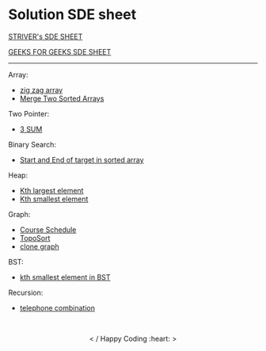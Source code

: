 <h1> Solution SDE sheet </h1>

 [STRIVER's SDE SHEET](https://docs.google.com/document/d/1SM92efk8oDl8nyVw8NHPnbGexTS9W-1gmTEYfEurLWQ/edit) 
 
 [GEEKS FOR GEEKS SDE SHEET](https://www.geeksforgeeks.org/must-do-coding-questions-for-companies-like-amazon-microsoft-adobe/) 
<hr>
<!-- total solution count = 153 -->
Array:
<br>

- [zig zag array](https://github.com/saket349/SDE/blob/main/Day1_array/zig%20zag%20array.md)
- [Merge Two Sorted Arrays](https://github.com/saket349/SDE/tree/main/Day1_array/merge%20two%20sorted%20arrays)

Two Pointer:

- [3 SUM](https://github.com/saket349/SDE/blob/a5d74a65327bd9a3274794e81e3891d3c411c58b/TwoPointer/3sum.md)

Binary Search:

- [Start and End of target in sorted array](https://github.com/saket349/SDE/blob/main/divideNconqure/First%20and%20Last%20of%20element%20in%20Sorted%20Array.md)

Heap:

- [Kth largest element](https://github.com/saket349/SDE/blob/main/heap/kth%20largest%20element.md)
- [Kth smallest element](https://github.com/saket349/SDE/blob/main/heap/kth%20smallest%20element.cpp)

Graph:

- [Course Schedule](https://github.com/saket349/SDE/blob/main/Graph/Course%20Schedule%20using%20TopoSort.md)
- [TopoSort](https://github.com/saket349/SDE/blob/main/Graph/topoSortAlgo.md)
- [clone graph](https://github.com/saket349/SDE/blob/main/Graph/clone%20graph%20%20dfs.cpp)

BST:

- [kth smallest element in BST](https://github.com/saket349/SDE/blob/main/BST/Kth%20smallest%20element%20in%20BST.md)

Recursion:

- [telephone combination](https://github.com/saket349/SDE/blob/main/recursion/telephone%20combination.md)

<br>
<p align="center"> < / Happy Coding :heart: > </p>

